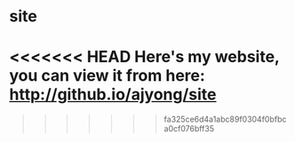 site
====
<<<<<<< HEAD
Here's my website, you can view it from here: http://github.io/ajyong/site
=======
>>>>>>> fa325ce6d4a1abc89f0304f0bfbca0cf076bff35
